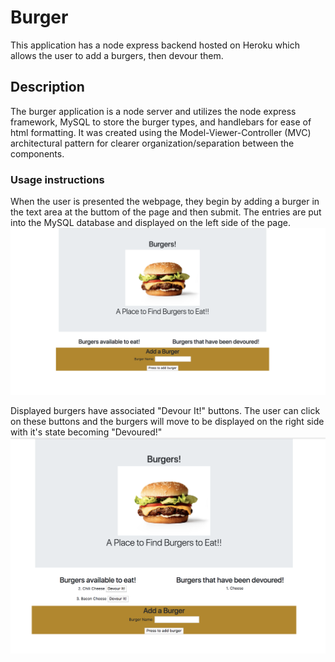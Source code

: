 # Burger

This application has a node express backend hosted on Heroku which allows the user to add a burgers, then devour them.

## Description 

The burger application is a node server and utilizes the node express framework, MySQL to store the burger types, and handlebars for ease of html formatting.  It was created using the Model-Viewer-Controller (MVC) architectural pattern for clearer organization/separation between the components.

### Usage instructions

When the user is presented the webpage, they begin by adding a burger in the text area at the buttom of the page and then submit.  The entries are put into the MySQL database and displayed on the left side of the page.
<img width="1028" alt="friend" src="./public/assets/images/burger2.png">

Displayed burgers have associated "Devour It!" buttons.  The user can click on these buttons and the burgers will move to be displayed on the right side with it's state becoming "Devoured!"
<img width="1028" alt="friend" src="./public/assets/images/burger1.png">
